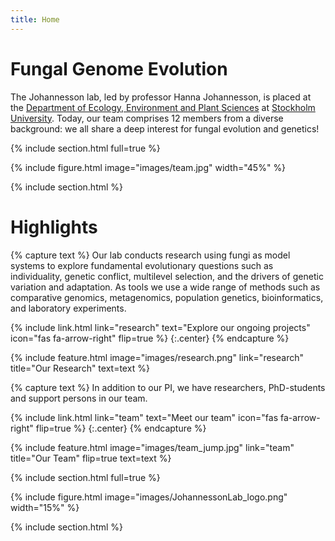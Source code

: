 ```yaml
---
title: Home
---
```


# Fungal Genome Evolution
The Johannesson lab, led by professor Hanna Johannesson, is placed at the [Department of Ecology, Environment and Plant Sciences](https://www.su.se/department-of-ecology-environment-and-plant-sciences/) at [Stockholm University](https://www.su.se/). Today, our team comprises 12 members from a diverse background: we all share a deep interest for fungal evolution and genetics! 

{% include section.html full=true %}

{% include figure.html image="images/team.jpg" width="45%" %}

{% include section.html %}

# Highlights

{% capture text %}
Our lab conducts research using fungi as model systems to explore fundamental evolutionary questions such as individuality, genetic conflict, multilevel selection, and the drivers of genetic variation and adaptation. As tools we use a wide range of methods such as comparative genomics, metagenomics, population genetics, bioinformatics, and laboratory experiments.

{%
  include link.html
  link="research"
  text="Explore our ongoing projects"
  icon="fas fa-arrow-right"
  flip=true
%}
{:.center}
{% endcapture %}

{%
  include feature.html
  image="images/research.png"
  link="research"
  title="Our Research"
  text=text
%}

{% capture text %}
In addition to our PI, we have researchers, PhD-students and support persons in our team.

{%
  include link.html
  link="team"
  text="Meet our team"
  icon="fas fa-arrow-right"
  flip=true
%}
{:.center}
{% endcapture %}

{%
  include feature.html
  image="images/team_jump.jpg"
  link="team"
  title="Our Team"
  flip=true
  text=text
%}

{% include section.html full=true %}

{% include figure.html image="images/JohannessonLab_logo.png" width="15%" %}

{% include section.html %}

<!---
{% capture text %}

{%
  include link.html
  link="team"
  text="Meet our team"
  icon="fas fa-arrow-right"
  flip=true
%}
{:.center}
{% endcapture %}

{%
  include feature.html
  image="images/photo.jpg"
  link="team"
  title="Our Team"
  text=text
%}
--->
